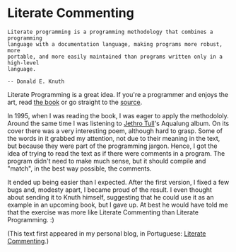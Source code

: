 # Literate Commenting #

    Literate programming is a programming methodology that combines a programming
    language with a documentation language, making programs more robust, more
    portable, and more easily maintained than programs written only in a high-level
    language.

    -- Donald E. Knuth

Literate Programming is a great idea. If you're a programmer and enjoys the art,
read [the book](https://www.goodreads.com/book/show/112245.Literate_Programming)
or go straight to the [source](http://www-cs-staff.stanford.edu/~knuth/).

In 1995, when I was reading the book, I was eager to apply the
methodololy. Around the same time I was listening to [Jethro
Tull](https://en.wikipedia.org/wiki/Jethro_Tull_%28band%29)'s Aqualung album. On
its cover there was a very interesting poem, although hard to grasp. Some of the
words in it grabbed my attention, not due to their meaning in the text, but
because they were part of the programming jargon. Hence, I got the idea of
trying to read the text as if there were comments in a program. The program
didn't need to make much sense, but it should compile and "match", in the best
way possible, the comments.

It ended up being easier than I expected. After the first version, I fixed a few
bugs and, modesty apart, I became proud of the result. I even thought about
sending it to Knuth himself, suggesting that he could use it as an example in an
upcoming book, but I gave up. At best he would have told me that the exercise
was more like Literate Commenting than Literate Programming. :)

(This text first appeared in my personal blog, in Portuguese: [Literate
Commenting](https://blog.gnustavo.com/2006/11/literate-commenting.html).)



